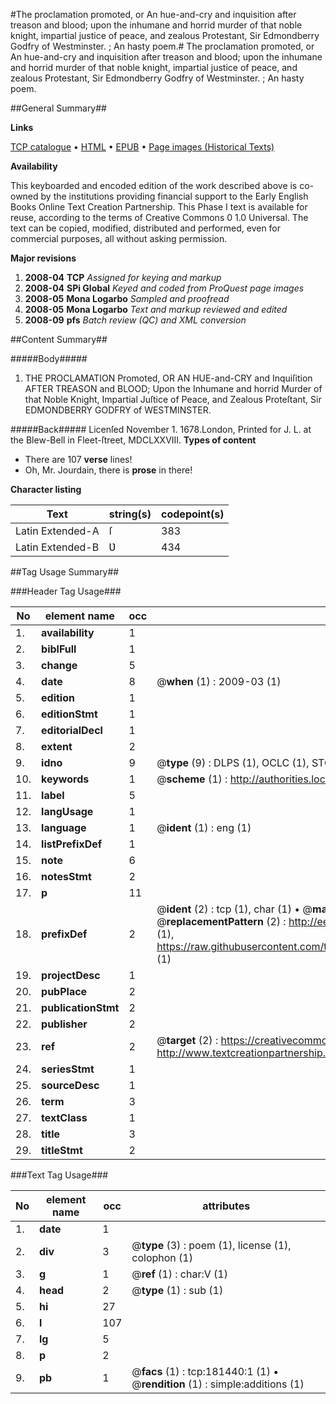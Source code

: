 #The proclamation promoted, or An hue-and-cry and inquisition after treason and blood; upon the inhumane and horrid murder of that noble knight, impartial justice of peace, and zealous Protestant, Sir Edmondberry Godfry of Westminster. ; An hasty poem.#
The proclamation promoted, or An hue-and-cry and inquisition after treason and blood; upon the inhumane and horrid murder of that noble knight, impartial justice of peace, and zealous Protestant, Sir Edmondberry Godfry of Westminster. ; An hasty poem.

##General Summary##

**Links**

[TCP catalogue](http://www.ota.ox.ac.uk/tcp/)  • 
[HTML](http://tei.it.ox.ac.uk/tcp/Texts-HTML/free/B04/B04846.html)  • 
[EPUB](http://tei.it.ox.ac.uk/tcp/Texts-EPUB/free/B04/B04846.epub) • 
[Page images (Historical Texts)](https://data.historicaltexts.jisc.ac.uk/view?pubId=eebo-99883190e&pageId=eebo-99883190e-181440-1)

**Availability**

This keyboarded and encoded edition of the
	       work described above is co-owned by the institutions
	       providing financial support to the Early English Books
	       Online Text Creation Partnership. This Phase I text is
	       available for reuse, according to the terms of Creative
	       Commons 0 1.0 Universal. The text can be copied,
	       modified, distributed and performed, even for
	       commercial purposes, all without asking permission.

**Major revisions**

1. __2008-04__ __TCP__ *Assigned for keying and markup*
1. __2008-04__ __SPi Global__ *Keyed and coded from ProQuest page images*
1. __2008-05__ __Mona Logarbo__ *Sampled and proofread*
1. __2008-05__ __Mona Logarbo__ *Text and markup reviewed and edited*
1. __2008-09__ __pfs__ *Batch review (QC) and XML conversion*

##Content Summary##

#####Body#####

1. THE PROCLAMATION Promoted, OR AN HUE-and-CRY and Inquiſition AFTER TREASON and BLOOD; Upon the Inhumane and horrid Murder of that Noble Knight, Impartial Juſtice of Peace, and Zealous Proteſtant, Sir EDMONDBERRY GODFRY of WESTMINSTER.

#####Back#####
Licenſed November 1. 1678.London, Printed for J. L. at the Blew-Bell in Fleet-ſtreet, MDCLXXVIII.
**Types of content**

  * There are 107 **verse** lines!
  * Oh, Mr. Jourdain, there is **prose** in there!

**Character listing**


|Text|string(s)|codepoint(s)|
|---|---|---|
|Latin Extended-A|ſ|383|
|Latin Extended-B|Ʋ|434|

##Tag Usage Summary##

###Header Tag Usage###

|No|element name|occ|attributes|
|---|---|---|---|
|1.|__availability__|1||
|2.|__biblFull__|1||
|3.|__change__|5||
|4.|__date__|8| @__when__ (1) : 2009-03 (1)|
|5.|__edition__|1||
|6.|__editionStmt__|1||
|7.|__editorialDecl__|1||
|8.|__extent__|2||
|9.|__idno__|9| @__type__ (9) : DLPS (1), OCLC (1), STC (4), EEBO-CITATION (1), PROQUEST (1), VID (1)|
|10.|__keywords__|1| @__scheme__ (1) : http://authorities.loc.gov/ (1)|
|11.|__label__|5||
|12.|__langUsage__|1||
|13.|__language__|1| @__ident__ (1) : eng (1)|
|14.|__listPrefixDef__|1||
|15.|__note__|6||
|16.|__notesStmt__|2||
|17.|__p__|11||
|18.|__prefixDef__|2| @__ident__ (2) : tcp (1), char (1)  •  @__matchPattern__ (2) : ([0-9\-]+):([0-9IVX]+) (1), (.+) (1)  •  @__replacementPattern__ (2) : http://eebo.chadwyck.com/downloadtiff?vid=$1&page=$2 (1), https://raw.githubusercontent.com/textcreationpartnership/Texts/master/tcpchars.xml#$1 (1)|
|19.|__projectDesc__|1||
|20.|__pubPlace__|2||
|21.|__publicationStmt__|2||
|22.|__publisher__|2||
|23.|__ref__|2| @__target__ (2) : https://creativecommons.org/publicdomain/zero/1.0/ (1), http://www.textcreationpartnership.org/docs/. (1)|
|24.|__seriesStmt__|1||
|25.|__sourceDesc__|1||
|26.|__term__|3||
|27.|__textClass__|1||
|28.|__title__|3||
|29.|__titleStmt__|2||


###Text Tag Usage###

|No|element name|occ|attributes|
|---|---|---|---|
|1.|__date__|1||
|2.|__div__|3| @__type__ (3) : poem (1), license (1), colophon (1)|
|3.|__g__|1| @__ref__ (1) : char:V (1)|
|4.|__head__|2| @__type__ (1) : sub (1)|
|5.|__hi__|27||
|6.|__l__|107||
|7.|__lg__|5||
|8.|__p__|2||
|9.|__pb__|1| @__facs__ (1) : tcp:181440:1 (1)  •  @__rendition__ (1) : simple:additions (1)|
